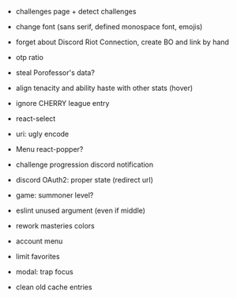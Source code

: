 - challenges page + detect challenges
- change font (sans serif, defined monospace font, emojis)
- forget about Discord Riot Connection, create BO and link by hand
- otp ratio

- steal Porofessor's data?
- align tenacity and ability haste with other stats (hover)
- ignore CHERRY league entry
- react-select
- uri: ugly encode
- Menu react-popper?
- challenge progression discord notification
- discord OAuth2: proper state (redirect url)
- game: summoner level?
- eslint unused argument (even if middle)
- rework masteries colors
- account menu
- limit favorites
- modal: trap focus
- clean old cache entries
